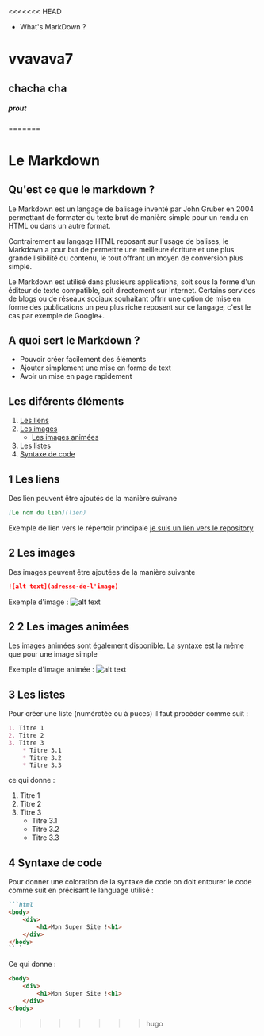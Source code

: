 <<<<<<< HEAD
* What's MarkDown ?
# vvavava7
## chacha cha 
##### prout
=======
# Le Markdown
## Qu'est ce que le markdown ?
Le Markdown est un langage de balisage inventé par John Gruber en 2004 permettant de formater du texte brut de manière simple pour un rendu en HTML ou dans un autre format.</br>

Contrairement au langage HTML reposant sur l'usage de balises, le Markdown a pour but de permettre une meilleure écriture et une plus grande lisibilité du contenu, le tout offrant un moyen de conversion plus simple.</br>

Le Markdown est utilisé dans plusieurs applications, soit sous la forme d'un éditeur de texte compatible, soit directement sur Internet. Certains services de blogs ou de réseaux sociaux souhaitant offrir une option de mise en forme des publications un peu plus riche reposent sur ce langage, c'est le cas par exemple de Google+.
## A quoi sert le Markdown ?
- Pouvoir créer facilement des éléments
- Ajouter simplement une mise en forme de text
- Avoir un mise en page rapidement
## Les diférents éléments
1. [Les liens](#1-Les-liens)
2. [Les images](#2-Les-images)
    * [Les images animées](#2-2-Les-images-animées)
3. [Les listes](#3-Les-listes)
4. [Syntaxe de code](#4-Syntaxe-de-code)
## 1 Les liens
Des lien peuvent être ajoutés de la manière suivane
```md
[Le nom du lien](lien)
```
Exemple de lien vers le répertoir principale
[je suis un lien vers le repository](https://github.com/AmjSf/exercice-markdown/tree/master)
## 2 Les images

Des images peuvent être ajoutées de la manière suivante
```md
![alt text](adresse-de-l'image)
```
Exemple d'image :
![alt text](https://www.ipnoze.com/wordpress/wp-content/uploads/2015/10/chien-drole.jpg)
## 2 2 Les images animées
Les images animées sont également disponible. La syntaxe est la même que pour une image simple

Exemple d'image animée :
![alt text](https://i.pinimg.com/originals/40/3a/56/403a56ca7df35d58879641a935c01a51.gif)
## 3 Les listes

Pour créer une liste (numérotée ou à puces) il faut procèder comme suit :
```md
1. Titre 1
2. Titre 2
3. Titre 3
    * Titre 3.1
    * Titre 3.2
    * Titre 3.3
```

ce qui donne :

1. Titre 1
2. Titre 2
3. Titre 3
    * Titre 3.1
    * Titre 3.2
    * Titre 3.3
## 4 Syntaxe de code

Pour donner une coloration de la syntaxe de code on doit entourer le code comme suit en précisant le language utilisé :
```md
```html
<body>
    <div>
        <h1>Mon Super Site !<h1>
    </div>
</body>
`` `
```
Ce qui donne :

```html
<body>
    <div>
        <h1>Mon Super Site !<h1>
    </div>
</body>
```

>>>>>>> hugo
